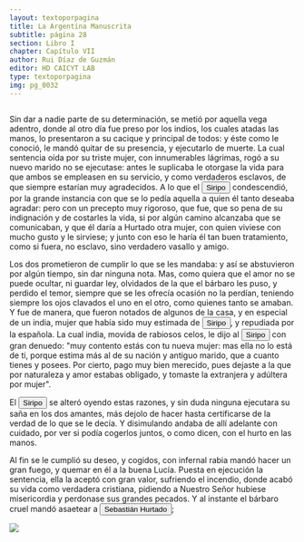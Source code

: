 ```yaml
---
layout: textoporpagina
title: La Argentina Manuscrita
subtitle: página 28
section: Libro I
chapter: Capítulo VII
author: Rui Díaz de Guzmán
editor: HD CAICYT LAB
type: textoporpagina
img: pg_0032
---
```

<div class="row">
    <div class="column">
<p>Sin dar a nadie parte de su determinación, se metió por aquella vega adentro, donde al otro día fue preso por los indios, los cuales atadas las manos, lo presentaron a su cacique y principal de todos: y éste como le conoció, le mandó quitar de su presencia, y ejecutarlo de muerte. La cual sentencia oída por su triste mujer, con innumerables lágrimas, rogó a su nuevo marido no se ejecutase: antes le suplicaba le otorgase la vida para que ambos se empleasen en su servicio, y como verdaderos esclavos, de que siempre estarían muy agradecidos. A lo que el <button class="balloon" data-balloon-pos="up" data-balloon-length="large" data-balloon="Cacique de la tribu de los Coronda">Siripo</button> condescendió, por la grande instancia con que se lo pedía aquella a quien él tanto deseaba agradar: pero con un precepto muy rigoroso, que fue, que so pena de su indignación y de costarles la vida, si por algún camino alcanzaba que se comunicaban, y que él daría a Hurtado otra mujer, con quien viviese con mucho gusto y le sirviese; y junto con eso le haría él tan buen tratamiento, como si fuera, no esclavo, sino verdadero vasallo y amigo.</p> <p>Los dos prometieron de cumplir lo que se les mandaba: y así se abstuvieron por algún tiempo, sin dar ninguna nota. Mas, como quiera que el amor no se puede ocultar, ni guardar ley, olvidados de la que el bárbaro les puso, y perdido el temor, siempre que se les ofrecía ocasión no la perdían, teniendo siempre los ojos clavados el uno en el otro, como quienes tanto se amaban. Y fue de manera, que fueron notados de algunos de la casa, y en especial de un india, mujer que había sido muy estimada de <button class="balloon" data-balloon-pos="up" data-balloon-length="large" data-balloon="Cacique de la tribu de los Coronda">Siripo</button>, y repudiada por la española. La cual india, movida de rabiosos celos, le dijo al <button class="balloon" data-balloon-pos="up" data-balloon-length="large" data-balloon="Cacique de la tribu de los Coronda">Siripo</button> con gran denuedo: &quot;muy contento estás con tu nueva mujer: mas ella no lo está de ti, porque estima más al de su nación y antiguo marido, que a cuanto tienes y posees. Por cierto, pago muy bien merecido, pues dejaste a la que por naturaleza y amor estabas obligado, y tomaste la extranjera y adúltera por mujer&quot;.</p> <p>El <button class="balloon" data-balloon-pos="up" data-balloon-length="large" data-balloon="Cacique de la tribu de los Coronda">Siripo</button> se alteró oyendo estas razones, y sin duda ninguna ejecutara su saña en los dos amantes, más dejolo de hacer hasta certificarse de la verdad de lo que se le decía. Y disimulando andaba de allí adelante con cuidado, por ver si podía cogerlos juntos, o como dicen, con el hurto en las manos.</p> <p>Al fin se le cumplió su deseo, y cogidos, con infernal rabia mandó hacer un gran fuego, y quemar en él a la buena Lucía. Puesta en ejecución la sentencia, ella la aceptó con gran valor, sufriendo el incendio, donde acabó su vida como verdadera cristiana, pidiendo a Nuestro Señor hubiese misericordia y perdonase sus grandes pecados. Y al instante el bárbaro cruel mandó asaetear a <button class="balloon" data-balloon-pos="up" data-balloon-length="large" data-balloon="Soldado español">Sebastián Hurtado</button>;</p></div>

<div class="column">
<a href="{{site.baseurl}}/assets/img/argentina_manuscrita/{{page.img}}.jpg"><img src="{{site.baseurl}}/assets/img/argentina_manuscrita/{{page.img}}.jpg"></a>
</div>
</div>